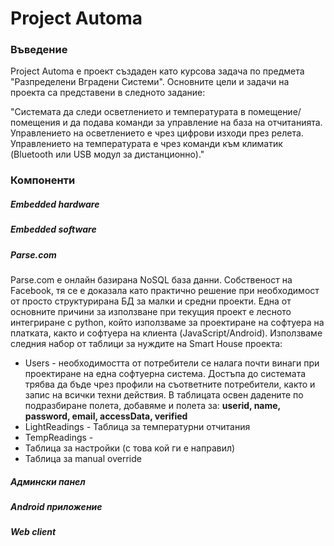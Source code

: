 # Project Automa

### Въведение
Project Automa е проект създаден като курсова задача по предмета "Разпределени Вградени Системи". Основните цели и задачи на проекта са представени в следното задание:<br>

"Системата да следи осветлението и температурата в помещение/помещения и да подава команди за управление на база на отчитанията.
Управлението на осветлението е чрез цифрови изходи през релета.
Управлението на температурата е чрез команди към климатик (Bluetooth или USB модул за дистанционно)."

### Компоненти

##### Embedded hardware

##### Embedded software

##### Parse.com
Parse.com е онлайн базирана NoSQL база данни. Собственост на Facebook, тя се е доказала като практично решение при необходимост от просто структурирана БД за малки и средни проекти. Една от основните причини за използване при текущия проект е лесното интегриране с python, който използваме за проектиране на софтуера на платката, както и софтуера на клиента (JavaScript/Android).
Използваме следния набор от таблици за нуждите на Smart House проекта:
- Users - необходимостта от потребители се налага почти винаги при проектиране на една софтуерна система. Достъпа до системата трябва да бъде чрез профили на съответните потребители, както и запис на всички техни действия. В таблицата освен дадените по подразбиране полета, добавяме и полета за: <b> userid, name, password, email, accessData, verified </b>
- LightReadings - Таблица за температурни отчитания
- TempReadings -
- Таблица за настройки (с това кой ги е направил)
- Таблица за manual override

##### Админски панел

##### Android приложение

##### Web client
